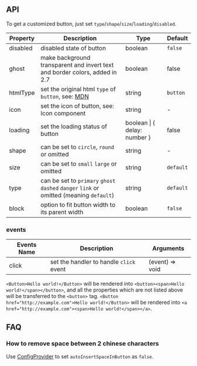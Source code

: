 ## API

To get a customized button, just set `type`/`shape`/`size`/`loading`/`disabled`.

| Property | Description | Type | Default |
| -------- | ----------- | ---- | ------- |
| disabled | disabled state of button | boolean | `false` |
| ghost | make background transparent and invert text and border colors, added in 2.7 | boolean | false |
| htmlType | set the original html `type` of `button`, see: [MDN](https://developer.mozilla.org/en-US/docs/Web/HTML/Element/button#attr-type) | string | `button` |
| icon | set the icon of button, see: Icon component | string | - |
| loading | set the loading status of button | boolean \| { delay: number } | false |
| shape | can be set to `circle`, `round` or omitted | string | - |
| size | can be set to `small` `large` or omitted | string | `default` |
| type | can be set to `primary` `ghost` `dashed` `danger` `link` or omitted (meaning `default`) | string | `default` |
| block | option to fit button width to its parent width | boolean | `false` |

### events
| Events Name | Description | Arguments |
| --- | --- | --- |
| click | set the handler to handle `click` event | (event) => void |

`<Button>Hello world!</Button>` will be rendered into `<button><span>Hello world!</span></button>`, and all the properties which are not listed above will be transferred to the `<button>` tag.
`<Button href="http://example.com">Hello world!</Button>` will be rendered into `<a href="http://example.com"><span>Hello world!</span></a>`.

## FAQ

### How to remove space between 2 chinese characters

Use [ConfigProvider](/components/config-provider/#API) to set `autoInsertSpaceInButton` as `false`.

